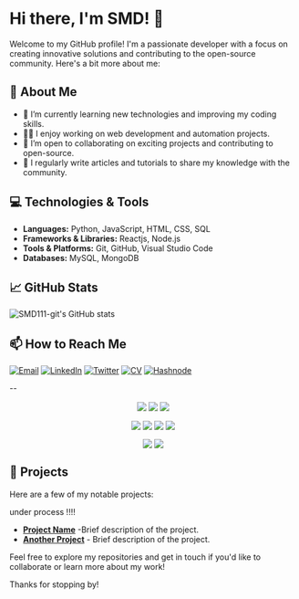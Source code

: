 # Hi there, I'm SMD! 👋

Welcome to my GitHub profile! I'm a passionate developer with a focus on creating innovative solutions and contributing to the open-source community. Here's a bit more about me:

## 🚀 About Me

- 🌱 I’m currently learning new technologies and improving my coding skills.
- 👨‍💻 I enjoy working on web development and automation projects.
- 🤝 I’m open to collaborating on exciting projects and contributing to open-source.
- 📝 I regularly write articles and tutorials to share my knowledge with the community.

## 💻 Technologies & Tools

- **Languages:** Python, JavaScript, HTML, CSS, SQL
- **Frameworks & Libraries:** Reactjs, Node.js
- **Tools & Platforms:** Git, GitHub, Visual Studio Code
- **Databases:** MySQL, MongoDB

## 📈 GitHub Stats

![SMD111-git's GitHub stats](https://github-readme-stats.vercel.app/api?username=SMD111-git&show_icons=true&theme=radical)

## 📫 How to Reach Me

<p>
  <a href="mailto:owaissmd33@gmail.com"><img src="https://img.shields.io/badge/Email-D14836?style=for-the-badge&logo=gmail&logoColor=white" alt="Email"></a>
  <a href="https://www.linkedin.com/in/smd-owais-7703b7245/"><img src="https://img.shields.io/badge/LinkedIn-0077B5?style=for-the-badge&logo=linkedin&logoColor=white" alt="LinkedIn"></a>
  <a href="https://x.com/SMD9987"><img src="https://img.shields.io/badge/Twitter-1DA1F2?style=for-the-badge&logo=twitter&logoColor=white" alt="Twitter"></a>
  <a href="https://docs.google.com/document/d/1c_wBLDq_2Q0NDd28YiDBuzxvQ7rf0FY9/edit"><img src="https://img.shields.io/badge/CV-4285F4?style=for-the-badge&logo=google-drive&logoColor=white" alt="CV"></a>
  <a href="https://hashnode.com/@SMD99"><img src="https://img.shields.io/badge/Hashnode-00A6D6?style=for-the-badge&logo=hashnode&logoColor=white" alt="Hashnode"></a>
</p>
--
<p align="center">
      <img align="center" src="https://img.shields.io/badge/OS-Windows-informational?logo=Microsoft&labelColor=0A0E28&color=4e67eb&logoColor=ffffff">
      <img align="center" src="https://img.shields.io/badge/OS-Linux-informational?logo=Linux&labelColor=0A0E28&color=4e67eb&logoColor=ffffff">
      <img align="center" src="https://img.shields.io/badge/Editor-VSCode-informational?logo=visual-studio-code&labelColor=46474a&color=0078d7&logoColor=0078d7">      
</p>
<p align="center">
      <img align="center" src="https://img.shields.io/badge/Code-Python-informational?logo=python&labelColor=1a1a1a&color=306998&logoColor=306998">
      <img align="center" src="https://img.shields.io/badge/Code-C++-informational?logo=cplusplus&labelColor=1a1a1a&color=306998&logoColor=306998">
      <img align="center" src="https://img.shields.io/badge/Code-HTML-informational?logo=html5&labelColor=1a1a1a&color=306998&logoColor=306998">
      <img align="center" src="https://img.shields.io/badge/Code-MATLAB-informational?logo=mathworks&labelColor=1a1a1a&color=306998&logoColor=306998">
</p>
<p align="center">
    <img align="center" src="https://img.shields.io/badge/Tools-Git-informational?logo=git&labelColor=171717&color=525252&logoColor=white">
    <img align="center" src="https://img.shields.io/badge/Tools-GitHub-informational?logo=github&labelColor=171717&color=525252&logoColor=white">
</p>

## 🌟 Projects

Here are a few of my notable projects:
    
  under process !!!!

- [**Project Name**](https://github.com/SMD111-git/project-repo) -Brief description of the project.
- [**Another Project**](https://github.com/SMD111-git/another-project-repo) - Brief description of the project.

Feel free to explore my repositories and get in touch if you'd like to collaborate or learn more about my work!

Thanks for stopping by!
